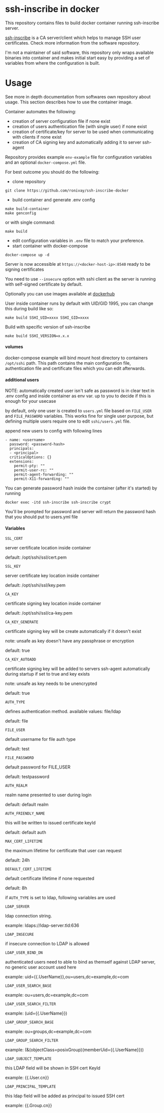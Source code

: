 # ssh-inscribe in docker

This repository contains files to build docker container running ssh-inscribe server.

[ssh-inscribe](https://github.com/aakso/ssh-inscribe) is a CA server/client which helps to manage SSH user certificates. Check more information from the software repository. 

I'm not a maintainer of said software, this repository only wraps available binaries into container and makes initial start easy by providing a set of variables from where the configuration is built. 

# Usage

See more in depth documentation from softwares own repository about usage. This section describes how to use the container image.

Container automates the following:

- creation of server configuration file if none exist
- creation of users authentication file (with single user) if none exist
- creation of certificate/key for server to be used when communicating with clients if none exist
- creation of CA signing key and automatically adding it to server ssh-agent

Repository provides example `env-example` file for configuration variables and an optional `docker-compose.yml` file.

For best outcome you should do the following:

- clone repository
```
git clone https://github.com/ronivay/ssh-inscribe-docker
```
- build container and generate .env config
```
make build-container
make genconfig
```
or with single command:
```
make build
```

- edit configuration variables in `.env` file to match your preference. 
- start container with docker-compose
```
docker-compose up -d
```

Server is now accessible at `https://<docker-host-ip>:8540` ready to be signing certificates

You need to use `--insecure` option with sshi client as the server is running with self-signed certificate by default. 

Optionally you can use images available at [dockerhub](https://hub.docker.com/r/ronivay/ssh-inscribe)

User inside container runs by default with UID/GID 1995, you can change this during build like so:

```
make build SSHI_UID=xxxx SSHI_GID=xxxx
```
Build with specific version of ssh-inscribe
```
make build SSHI_VERSION=x.x.x
```

#### volumes

docker-compose example will bind mount host directory to containers `/opt/sshi` path. This path contains the main configuration file, authentication file and certificate files which you can edit afterwards.

#### additional users

NOTE: automatically created user isn't safe as password is in clear text in .env config and inside container as env var. up to you to decide if this is enough for your usecase

by default, only one user is created to `users.yml` file based on `FILE_USER` and `FILE_PASSWORD` variables. This works fine for single user purpose, but defining multiple users require one to edit `sshi/users.yml` file.

append new users to config with following lines
```
- name: <username>
  password: <password-hash>
  principals:
  - <principal>
  criticalOptions: {}
  extensions:
    permit-pty: ""
    permit-user-rc: ""
    permit-agent-forwarding: ""
    permit-X11-forwarding: ""
```

You can generate password hash inside the container (after it's started) by running
```
docker exec -itd ssh-inscribe ssh-inscribe crypt
```
You'll be prompted for password and server will return the password hash that you should put to users.yml file

#### Variables

`SSL_CERT`

server certificate location inside container

default: /opt/sshi/ssl/cert.pem

`SSL_KEY`

server certificate key location inside container

default: /opt/sshi/ssl/key.pem

`CA_KEY`

certificate signing key location inside container

default: /opt/sshi/ssl/ca-key.pem

`CA_KEY_GENERATE`

certificate signing key will be create automatically if it doesn't exist

note: unsafe as key doesn't have any passphrase or encryption

default: true

`CA_KEY_AUTOADD`

certificate signing key will be added to servers ssh-agent automatically during startup if set to true and key exists

note: unsafe as key needs to be unencrypted

default: true

`AUTH_TYPE`

defines authentication method. available values: file/ldap

default: file

`FILE_USER`

default username for file auth type

default: test

`FILE_PASSWORD`

default password for FILE_USER

default: testpassword

`AUTH_REALM`

realm name presented to user during login

default: default realm

`AUTH_FRIENDLY_NAME`

this will be written to issued certificate keyId

default: default auth

`MAX_CERT_LIFETIME`

the maximum lifetime for certificate that user can request

default: 24h

`DEFAULT_CERT_LIFETIME`

default certificate lifetime if none requested

default: 8h

if `AUTH_TYPE` is set to ldap, following variables are used

`LDAP_SERVER`

ldap connection string.

example: ldaps://ldap-server.tld:636

`LDAP_INSECURE`

if insecure connection to LDAP is allowed

`LDAP_USER_BIND_DN`

authenticated users need to able to bind as themself against LDAP server, no generic user account used here

example: uid={{.UserName}},ou=users,dc=example,dc=com

`LDAP_USER_SEARCH_BASE`

example: ou=users,dc=example,dc=com

`LDAP_USER_SEARCH_FILTER`

example: (uid={{.UserName}})

`LDAP_GROUP_SEARCH_BASE`

example: ou=groups,dc=example,dc=com

`LDAP_GROUP_SEARCH_FILTER`

example: (&(objectClass=posixGroup)(memberUid={{.UserName}}))

`LDAP_SUBJECT_TEMPLATE`

this LDAP field will be shown in SSH cert KeyId

example: {{.User.cn}}

`LDAP_PRINCIPAL_TEMPLATE`

this ldap field will be added as principal to issued SSH cert

example: {{.Group.cn}}
